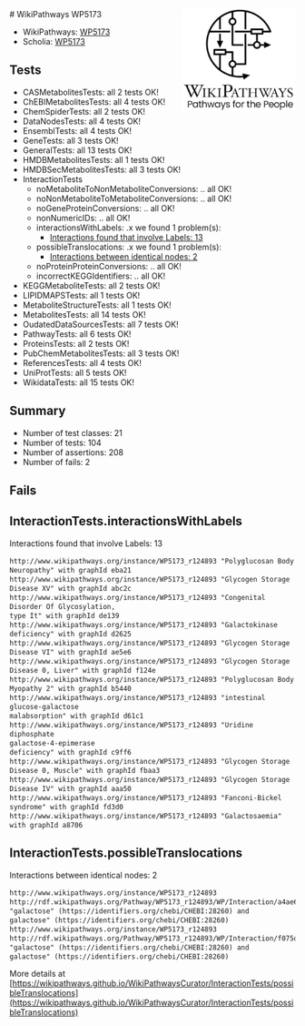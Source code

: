 <img style="float: right; width: 200px" src="../logo.png" />
# WikiPathways WP5173

* WikiPathways: [WP5173](https://identifiers.org/wikipathways:WP5173)
* Scholia: [WP5173](https://scholia.toolforge.org/wikipathways/WP5173)
## Tests
* CASMetabolitesTests: all 2 tests OK!
* ChEBIMetabolitesTests: all 4 tests OK!
* ChemSpiderTests: all 2 tests OK!
* DataNodesTests: all 4 tests OK!
* EnsemblTests: all 4 tests OK!
* GeneTests: all 3 tests OK!
* GeneralTests: all 13 tests OK!
* HMDBMetabolitesTests: all 1 tests OK!
* HMDBSecMetabolitesTests: all 3 tests OK!
* InteractionTests
    * noMetaboliteToNonMetaboliteConversions: .. all OK!
    * noNonMetaboliteToMetaboliteConversions: .. all OK!
    * noGeneProteinConversions: .. all OK!
    * nonNumericIDs: .. all OK!
    * interactionsWithLabels: .x we found 1 problem(s):
        * [Interactions found that involve Labels: 13](#fe97a8bb)
    * possibleTranslocations: .x we found 1 problem(s):
        * [Interactions between identical nodes: 2](#1c118207)
    * noProteinProteinConversions: .. all OK!
    * incorrectKEGGIdentifiers: .. all OK!
* KEGGMetaboliteTests: all 2 tests OK!
* LIPIDMAPSTests: all 1 tests OK!
* MetaboliteStructureTests: all 1 tests OK!
* MetabolitesTests: all 14 tests OK!
* OudatedDataSourcesTests: all 7 tests OK!
* PathwayTests: all 6 tests OK!
* ProteinsTests: all 2 tests OK!
* PubChemMetabolitesTests: all 3 tests OK!
* ReferencesTests: all 4 tests OK!
* UniProtTests: all 5 tests OK!
* WikidataTests: all 15 tests OK!


## Summary

* Number of test classes: 21
* Number of tests: 104
* Number of assertions: 208
* Number of fails: 2

## Fails

<a name="fe97a8bb" />

## InteractionTests.interactionsWithLabels

Interactions found that involve Labels: 13
```
http://www.wikipathways.org/instance/WP5173_r124893 "Polyglucosan Body Neuropathy" with graphId eba21
http://www.wikipathways.org/instance/WP5173_r124893 "Glycogen Storage Disease XV" with graphId abc2c
http://www.wikipathways.org/instance/WP5173_r124893 "Congenital Disorder Of Glycosylation, 
type It" with graphId de139
http://www.wikipathways.org/instance/WP5173_r124893 "Galactokinase deficiency" with graphId d2625
http://www.wikipathways.org/instance/WP5173_r124893 "Glycogen Storage 
Disease VI" with graphId ae5e6
http://www.wikipathways.org/instance/WP5173_r124893 "Glycogen Storage Disease 0, Liver" with graphId f124e
http://www.wikipathways.org/instance/WP5173_r124893 "Polyglucosan Body Myopathy 2" with graphId b5440
http://www.wikipathways.org/instance/WP5173_r124893 "intestinal glucose-galactose 
malabsorption" with graphId d61c1
http://www.wikipathways.org/instance/WP5173_r124893 "Uridine diphosphate 
galactose-4-epimerase 
deficiency" with graphId c9ff6
http://www.wikipathways.org/instance/WP5173_r124893 "Glycogen Storage Disease 0, Muscle" with graphId fbaa3
http://www.wikipathways.org/instance/WP5173_r124893 "Glycogen Storage 
Disease IV" with graphId aaa50
http://www.wikipathways.org/instance/WP5173_r124893 "Fanconi-Bickel syndrome" with graphId fd3d0
http://www.wikipathways.org/instance/WP5173_r124893 "Galactosaemia" with graphId a8706
```

<a name="1c118207" />

## InteractionTests.possibleTranslocations

Interactions between identical nodes: 2
```
http://www.wikipathways.org/instance/WP5173_r124893 http://rdf.wikipathways.org/Pathway/WP5173_r124893/WP/Interaction/a4ae6 "galactose" (https://identifiers.org/chebi/CHEBI:28260) and 
galactose" (https://identifiers.org/chebi/CHEBI:28260)
http://www.wikipathways.org/instance/WP5173_r124893 http://rdf.wikipathways.org/Pathway/WP5173_r124893/WP/Interaction/f075d "galactose" (https://identifiers.org/chebi/CHEBI:28260) and 
galactose" (https://identifiers.org/chebi/CHEBI:28260)
```

More details at [https://wikipathways.github.io/WikiPathwaysCurator/InteractionTests/possibleTranslocations](https://wikipathways.github.io/WikiPathwaysCurator/InteractionTests/possibleTranslocations)


